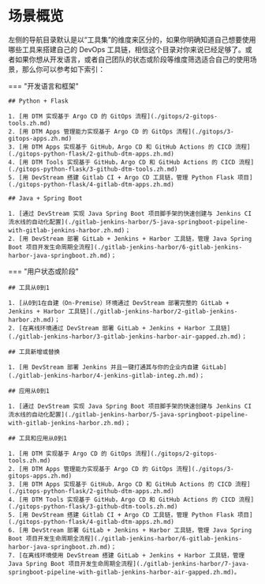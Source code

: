 # 场景概览

左侧的导航目录默认是以“工具集”的维度来区分的，如果你明确知道自己想要使用哪些工具来搭建自己的 DevOps 工具链，相信这个目录对你来说已经足够了。或者如果你想从开发语言，或者自己团队的状态或阶段等维度筛选适合自己的使用场景，那么你可以参考如下索引：

=== "开发语言和框架"

    ## Python + Flask

    1. [用 DTM 实现基于 Argo CD 的 GitOps 流程](./gitops/2-gitops-tools.zh.md)
    2. [用 DTM Apps 管理能力实现基于 Argo CD 的 GitOps 流程](./gitops/3-gitops-apps.zh.md)
    3. [用 DTM Apps 实现基于 GitHub，Argo CD 和 GitHub Actions 的 CICD 流程](./gitops-python-flask/2-github-dtm-apps.zh.md)
    4. [用 DTM Tools 实现基于 GitHub，Argo CD 和 GitHub Actions 的 CICD 流程](./gitops-python-flask/3-github-dtm-tools.zh.md)
    5. [用 DevStream 搭建 Gitlab CI + Argo CD 工具链，管理 Python Flask 项目](./gitops-python-flask/4-gitlab-dtm-apps.zh.md)

    ## Java + Spring Boot

    1. [通过 DevStream 实现 Java Spring Boot 项目脚手架的快速创建与 Jenkins CI 流水线的自动化配置](./gitlab-jenkins-harbor/5-java-springboot-pipeline-with-gitlab-jenkins-harbor.zh.md)；
    2. [用 DevStream 部署 GitLab + Jenkins + Harbor 工具链，管理 Java Spring Boot 项目开发生命周期全流程](./gitlab-jenkins-harbor/6-gitlab-jenkins-harbor-java-springboot.zh.md)；

=== "用户状态或阶段"

    ## 工具从0到1

    1. [从0到1在自建（On-Premise）环境通过 DevStream 部署完整的 GitLab + Jenkins + Harbor 工具链](./gitlab-jenkins-harbor/2-gitlab-jenkins-harbor.zh.md)；
    2. [在离线环境通过 DevStream 部署 GitLab + Jenkins + Harbor 工具链](./gitlab-jenkins-harbor/3-gitlab-jenkins-harbor-air-gapped.zh.md)；

    ## 工具新增或替换

    1. [用 DevStream 部署 Jenkins 并且一键打通其与你的企业内自建 GitLab](./gitlab-jenkins-harbor/4-jenkins-gitlab-integ.zh.md)；

    ## 应用从0到1

    1. [通过 DevStream 实现 Java Spring Boot 项目脚手架的快速创建与 Jenkins CI 流水线的自动化配置](./gitlab-jenkins-harbor/5-java-springboot-pipeline-with-gitlab-jenkins-harbor.zh.md)；

    ## 工具和应用从0到1

    1. [用 DTM 实现基于 Argo CD 的 GitOps 流程](./gitops/2-gitops-tools.zh.md)
    2. [用 DTM Apps 管理能力实现基于 Argo CD 的 GitOps 流程](./gitops/3-gitops-apps.zh.md)
    3. [用 DTM Apps 实现基于 GitHub，Argo CD 和 GitHub Actions 的 CICD 流程](./gitops-python-flask/2-github-dtm-apps.zh.md)
    4. [用 DTM Tools 实现基于 GitHub，Argo CD 和 GitHub Actions 的 CICD 流程](./gitops-python-flask/3-github-dtm-tools.zh.md)
    5. [用 DevStream 搭建 Gitlab CI + Argo CD 工具链，管理 Python Flask 项目](./gitops-python-flask/4-gitlab-dtm-apps.zh.md)
    6. [用 DevStream 部署 GitLab + Jenkins + Harbor 工具链，管理 Java Spring Boot 项目开发生命周期全流程](./gitlab-jenkins-harbor/6-gitlab-jenkins-harbor-java-springboot.zh.md)；
    7. [在离线环境使用 DevStream 搭建 GitLab + Jenkins + Harbor 工具链，管理 Java Spring Boot 项目开发生命周期全流程](./gitlab-jenkins-harbor/7-java-springboot-pipeline-with-gitlab-jenkins-harbor-air-gapped.zh.md)。
